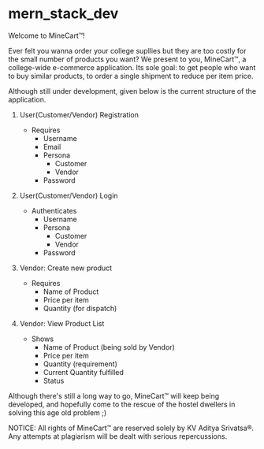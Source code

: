 # mern_stack_dev
Welcome to MineCart™!

Ever felt you wanna order your college supllies but they are too costly for the small number of products you want? We present to you, MineCart™, a college-wide e-commerce application.
Its sole goal: to get people who want to buy similar products, to order a single shipment to reduce per item price.

Although still under development, given below is the current structure of the application.

1. User(Customer/Vendor) Registration
	- Requires
		- Username
		- Email
		- Persona
			- Customer
			- Vendor
		- Password

2. User(Customer/Vendor) Login
	- Authenticates
		- Username
		- Persona
			- Customer
			- Vendor
		- Password
		
3. Vendor: Create new product
	- Requires
		- Name of Product
		- Price per item
		- Quantity (for dispatch)

4. Vendor: View Product List
	- Shows 
		- Name of Product (being sold by Vendor)
		- Price per item
		- Quantity (requirement)
		- Current Quantity fulfilled
		- Status

Although there's still a long way to go, MineCart™ will keep being developed, and hopefully 
come to the rescue of the hostel dwellers in solving this age old problem ;)

NOTICE: All rights of MineCart™ are reserved solely by KV Aditya Srivatsa®. Any attempts at 
		plagiarism will be dealt with serious repercussions.
